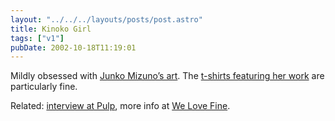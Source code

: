 ```yaml
---
layout: "../../../layouts/posts/post.astro"
title: Kinoko Girl
tags: ["v1"]
pubDate: 2002-10-18T11:19:01
---
```


Mildly obsessed with [Junko Mizuno&#8217;s art][1]. The [t-shirts featuring her work][2] are particularly fine.

Related: [interview at Pulp][3], more info at [We Love Fine][4].

[1]: http://www.mizuno-junko.com/ "Mizuno Junko Official Website"
[2]: http://www.welovefine.com/fine/shop/html/shoppingjk.html "Mighty Fine Shopping: Junko Mizuno t-shirts (warning - background music!)"
[3]: http://www.pulp-mag.com/archives/5.06/feature_mizuno_01.shtml "Pulp Magazine: 'til her debut as a manga artist"
[4]: http://www.welovefine.com/junko/ "Junko Mizuno at We Love Fine"

